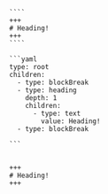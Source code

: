 `````{tabbed} Markup
````
+++
# Heading!
+++
````
`````

`````{tabbed} AST
```yaml
type: root
children:
  - type: blockBreak
  - type: heading
    depth: 1
    children:
      - type: text
        value: Heading!
  - type: blockBreak

```
`````

`````{tabbed} Render

+++
# Heading!
+++

`````

